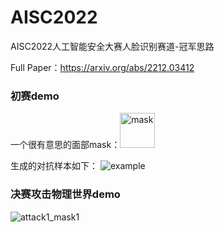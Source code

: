 # AISC2022
AISC2022人工智能安全大赛人脸识别赛道-冠军思路

Full Paper：https://arxiv.org/abs/2212.03412

### 初赛demo
一个很有意思的面部mask：<img width="56" alt="mask" src="https://github.com/zhouhuipeng/AISC2022/assets/27478201/81ddc583-bc8e-476f-9d6d-47f1eea9f430">

生成的对抗样本如下：
![example](https://github.com/zhouhuipeng/AISC2022/assets/27478201/f458db2b-8ce1-49dd-bcc4-1255fff5332e)

### 决赛攻击物理世界demo
![attack1_mask1](https://github.com/zhouhuipeng/AISC2022/assets/27478201/7cef3a05-a8bf-43e9-a697-055ba1f1444e)

